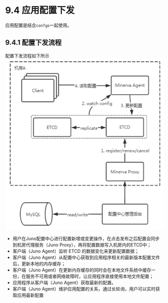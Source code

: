 # 9.4 应用配置下发
应用配置是结合``confgo``一起使用。

## 9.4.1 配置下发流程
配置下发流程如下所示
![image](../static/agent/configdown1.png)

* 用户在Juno配置中心进行配置新增或变更操作，在点击发布之后配置会同步到机房代理服务（Juno Proxy），再将配置数据写入机房内的ETCD中；
* 客户端（Juno Agent）监听 ETCD 的数据变化来更新配置数据；
* 客户端（Juno Agent）从配置中心获取到应用程序相关的最新版本配置文件后，更新本地的内存缓存；
* 客户端（Juno Agent）在更新内存缓存的同时会在本地文件系统中缓存一份，在服务不可用或者网络故障时，让应用程序直接使用本地文件配置；
* 应用程序从客户端（Juno Agent）获取最新的配置。
* 客户端（Juno Agent）维护应用配置的关系，通过长轮询，用户可以实时获取应用最新配置
